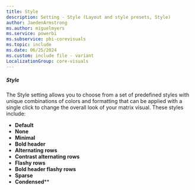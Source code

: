 ```yaml
---
title: Style
description: Setting - Style (Layout and style presets, Style)
author: JaedenArmstrong
ms.author: miguelmyers
ms.service: powerbi
ms.subservice: pbi-corevisuals
ms.topic: include
ms.date: 06/25/2024
ms.custom: include file - variant
LocalizationGroup: core-visuals
---
```

##### Style

The Style setting allows you to choose from a set of predefined styles with unique combinations of colors and formatting that can be applied with a single click to change the overall look of your matrix visual. These styles include:
- **Default**
- **None**
- **Minimal**
- **Bold header**
- **Alternating rows**
- **Contrast alternating rows**
- **Flashy rows**
- **Bold header flashy rows**
- **Sparse**
- **Condensed****

